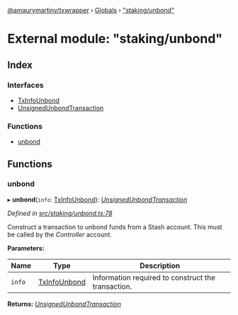 [@amaurymartiny/txwrapper](../README.md) › [Globals](../globals.md) › ["staking/unbond"](_staking_unbond_.md)

# External module: "staking/unbond"

## Index

### Interfaces

* [TxInfoUnbond](../interfaces/_staking_unbond_.txinfounbond.md)
* [UnsignedUnbondTransaction](../interfaces/_staking_unbond_.unsignedunbondtransaction.md)

### Functions

* [unbond](_staking_unbond_.md#unbond)

## Functions

###  unbond

▸ **unbond**(`info`: [TxInfoUnbond](../interfaces/_staking_unbond_.txinfo.md)): *[UnsignedUnbondTransaction](../interfaces/_staking_unbond_.unsignedunbondtransaction.md)*

<!-- TODO: update with commit once made -->
*Defined in [src/staking/unbond.ts:78](https://github.com/amaurymartiny/polkadotjs-wrapper/blob/91a53f7/src/staking/unbond.ts#L78)*

Construct a transaction to unbond funds from a Stash account. This must be called by the 
_Controller_ account.

**Parameters:**

Name | Type | Description |
------ | ------ | ------ |
`info` | [TxInfoUnbond](../interfaces/_staking_unbond_.txinfounbond.md) | Information required to construct the transaction. |

**Returns:** *[UnsignedUnbondTransaction](../interfaces/_staking_unbond_.unsignedunbondtransaction.md)*
